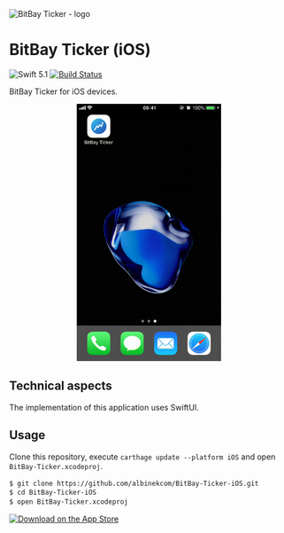 <img src="https://cdn.rawgit.com/albinekcom/29fe998ef7459a1e5096b496b090d68f/raw/7fbf69734ba866281984ec56dc0f68adace3c223/bitbay_ticker_logo.svg" alt="BitBay Ticker - logo">

# BitBay Ticker (iOS)

![Swift 5.1](https://img.shields.io/badge/Swift-5.1-orange.svg)
[![Build Status](https://travis-ci.org/albinekcom/BitBay-Ticker-iOS.svg?branch=master)](https://travis-ci.org/albinekcom/BitBay-Ticker-iOS)

BitBay Ticker for iOS devices.

<p align="center">
  <img src ="./Assets/demo.gif" width="261" height="464">
</p>

## Technical aspects

The implementation of this application uses SwiftUI.

## Usage

Clone this repository, execute `carthage update --platform iOS` and open `BitBay-Ticker.xcodeproj`.

```bash
$ git clone https://github.com/albinekcom/BitBay-Ticker-iOS.git
$ cd BitBay-Ticker-iOS
$ open BitBay-Ticker.xcodeproj
```

<a href="https://itunes.apple.com/us/app/bitbay-ticker/id1253576340?ls=1&mt=8"><img src="https://cdn.rawgit.com/albinekcom/84a4ee9134a4eafed7b0bd6e0a5dcc86/raw/958e9f4d1ecc42e136cc949ad607b81624691db6/download_on_the_app_store.svg" alt="Download on the App Store"></a>
